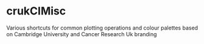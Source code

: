 crukCIMisc
==========

Various shortcuts for common plotting operations and colour palettes based on Cambridge University and Cancer Research Uk branding
